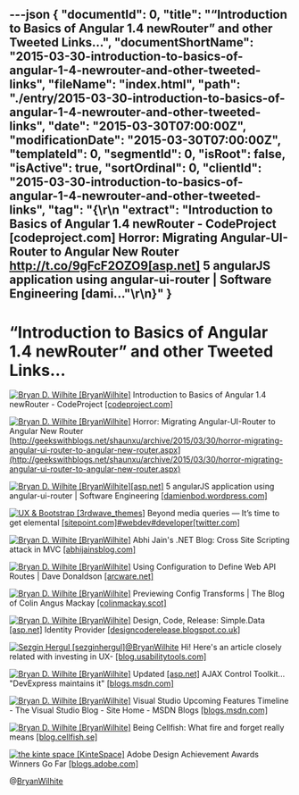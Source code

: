 ---json
{
  "documentId": 0,
  "title": "“Introduction to Basics of Angular 1.4 newRouter” and other Tweeted Links…",
  "documentShortName": "2015-03-30-introduction-to-basics-of-angular-1-4-newrouter-and-other-tweeted-links",
  "fileName": "index.html",
  "path": "./entry/2015-03-30-introduction-to-basics-of-angular-1-4-newrouter-and-other-tweeted-links",
  "date": "2015-03-30T07:00:00Z",
  "modificationDate": "2015-03-30T07:00:00Z",
  "templateId": 0,
  "segmentId": 0,
  "isRoot": false,
  "isActive": true,
  "sortOrdinal": 0,
  "clientId": "2015-03-30-introduction-to-basics-of-angular-1-4-newrouter-and-other-tweeted-links",
  "tag": "{\r\n  \"extract\": \"Introduction to Basics of Angular 1.4 newRouter - CodeProject [codeproject.com]        Horror: Migrating Angular-UI-Router to Angular New Router <http://t.co/9gFcF2OZO9[asp.net]>  5 angularJS application using angular-ui-router | Software Engineering [dami...\"\r\n}"
}
---

# “Introduction to Basics of Angular 1.4 newRouter” and other Tweeted Links…

[<img alt="Bryan D. Wilhite [BryanWilhite]" src="https://songhay.blob.core.windows.net/shared-social-twitter/BryanWilhite.jpeg">](http://songhayblog.azurewebsites.net/ "Bryan D. Wilhite [BryanWilhite]") Introduction to Basics of Angular 1.4 newRouter - CodeProject [[codeproject.com]](http://www.codeproject.com/Articles/891436/Introduction-to-Basics-of-Angular-newRouter)

[<img alt="Bryan D. Wilhite [BryanWilhite]" src="https://songhay.blob.core.windows.net/shared-social-twitter/BryanWilhite.jpeg">](http://songhayblog.azurewebsites.net/ "Bryan D. Wilhite [BryanWilhite]") Horror: Migrating Angular-UI-Router to Angular New Router [http://geekswithblogs.net/shaunxu/archive/2015/03/30/horror-migrating-angular-ui-router-to-angular-new-router.aspx](http://geekswithblogs.net/shaunxu/archive/2015/03/30/horror-migrating-angular-ui-router-to-angular-new-router.aspx)

[<img alt="Bryan D. Wilhite [BryanWilhite]" src="https://songhay.blob.core.windows.net/shared-social-twitter/BryanWilhite.jpeg">](http://songhayblog.azurewebsites.net/ "Bryan D. Wilhite [BryanWilhite]")[[asp.net]](http://www.asp.net/) 5 angularJS application using angular-ui-router | Software Engineering [[damienbod.wordpress.com]](https://damienbod.wordpress.com/2015/03/28/asp-net-5-angularjs-application-using-angular-ui-router/)

[<img alt="UX & Bootstrap [3rdwave_themes]" src="https://songhay.blob.core.windows.net/shared-social-twitter/3rdwave_themes.png">](http://themes.3rdwavemedia.com/ "UX & Bootstrap [3rdwave_themes]") Beyond media queries — It’s time to get elemental [[sitepoint.com]](http://www.sitepoint.com/beyond-media-queries-time-get-elemental/?utm_content=bufferd78c1&utm_medium=social&utm_source=twitter.com&utm_campaign=buffer)[#webdev](http://search.twitter.com/search?q=%23webdev)[#developer](http://search.twitter.com/search?q=%23developer)[[twitter.com]](https://twitter.com/3rdwave_themes/status/581990407912976384/photo/1)

[<img alt="Bryan D. Wilhite [BryanWilhite]" src="https://songhay.blob.core.windows.net/shared-social-twitter/BryanWilhite.jpeg">](http://songhayblog.azurewebsites.net/ "Bryan D. Wilhite [BryanWilhite]") Abhi Jain's .NET Blog: Cross Site Scripting attack in MVC [[abhijainsblog.com]](http://www.abhijainsblog.com/2015/03/cross-site-scripting-attack-in-mvc.html)

[<img alt="Bryan D. Wilhite [BryanWilhite]" src="https://songhay.blob.core.windows.net/shared-social-twitter/BryanWilhite.jpeg">](http://songhayblog.azurewebsites.net/ "Bryan D. Wilhite [BryanWilhite]") Using Configuration to Define Web API Routes | Dave Donaldson [[arcware.net]](http://arcware.net/using-configuration-to-define-web-api-routes/)

[<img alt="Bryan D. Wilhite [BryanWilhite]" src="https://songhay.blob.core.windows.net/shared-social-twitter/BryanWilhite.jpeg">](http://songhayblog.azurewebsites.net/ "Bryan D. Wilhite [BryanWilhite]") Previewing Config Transforms | The Blog of Colin Angus Mackay [[colinmackay.scot]](http://colinmackay.scot/2015/03/27/previewing-config-transforms/)

[<img alt="Bryan D. Wilhite [BryanWilhite]" src="https://songhay.blob.core.windows.net/shared-social-twitter/BryanWilhite.jpeg">](http://songhayblog.azurewebsites.net/ "Bryan D. Wilhite [BryanWilhite]") Design, Code, Release: Simple.Data [[asp.net]](http://www.asp.net/) Identity Provider [[designcoderelease.blogspot.co.uk]](http://designcoderelease.blogspot.co.uk/2015/03/simpledata-aspnet-identity-provider.html)

[<img alt="Sezgin Hergul [sezginhergul]" src="https://songhay.blob.core.windows.net/shared-social-twitter/sezginhergul.jpeg">](http://usabilitytools.com/ "Sezgin Hergul [sezginhergul]")[@BryanWilhite](http://twitter.com/BryanWilhite) Hi! Here's an article closely related with investing in UX- [[blog.usabilitytools.com]](http://blog.usabilitytools.com/4-reasons-ux-research/)

[<img alt="Bryan D. Wilhite [BryanWilhite]" src="https://songhay.blob.core.windows.net/shared-social-twitter/BryanWilhite.jpeg">](http://songhayblog.azurewebsites.net/ "Bryan D. Wilhite [BryanWilhite]") Updated [[asp.net]](http://www.asp.net/) AJAX Control Toolkit... "DevExpress maintains it" [[blogs.msdn.com]](http://blogs.msdn.com/b/visualstudio/archive/2015/03/26/updated-asp-net-ajax-control-toolkit.aspx)

[<img alt="Bryan D. Wilhite [BryanWilhite]" src="https://songhay.blob.core.windows.net/shared-social-twitter/BryanWilhite.jpeg">](http://songhayblog.azurewebsites.net/ "Bryan D. Wilhite [BryanWilhite]") Visual Studio Upcoming Features Timeline - The Visual Studio Blog - Site Home - MSDN Blogs [[blogs.msdn.com]](http://blogs.msdn.com/b/visualstudio/archive/2015/03/26/visual-studio-upcoming-features-timeline.aspx)

[<img alt="Bryan D. Wilhite [BryanWilhite]" src="https://songhay.blob.core.windows.net/shared-social-twitter/BryanWilhite.jpeg">](http://songhayblog.azurewebsites.net/ "Bryan D. Wilhite [BryanWilhite]") Being Cellfish: What fire and forget really means [[blog.cellfish.se]](http://blog.cellfish.se/2015/03/what-fire-and-forget-really-means.html)

[<img alt="the kinte space [KinteSpace]" src="https://songhay.blob.core.windows.net/shared-social-twitter/KinteSpace.png">](http://kintespace.com/ "the kinte space [KinteSpace]") Adobe Design Achievement Awards Winners Go Far [[blogs.adobe.com]](http://blogs.adobe.com/education/2015/03/30/adobe-design-achievement-awards-winners-go-far/)

@[BryanWilhite](https://twitter.com/BryanWilhite)

